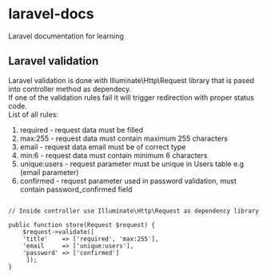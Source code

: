 # laravel-docs
Laravel documentation for learning  

## Laravel validation 

Laravel validation is done with Illuminate\Http\Request library that is pased into controller method as dependecy.  
If one of the validation rules fail it will trigger redirection with proper status code.  
List of all rules:  
1. required     - request data must be filled 
2. max:255      - request data must contain maximum 255 characters
3. email        - request data email must be of correct type
4. min:6        - request data must contain minimum 6 characters
5. unique:users - request parameter must be unique in Users table e.g (email parameter)
6. confirmed    - request parameter used in password validation, must contain password_confirmed field

```

// Inside controller use Illuminate\Http\Request as dependency library

public function store(Request $request) {
    $request->validate([
	'title'    => ['required', 'max:255'],
	'email     => ['unique:users'],
	'password' => ['confirmed']
     ]);
}





```
